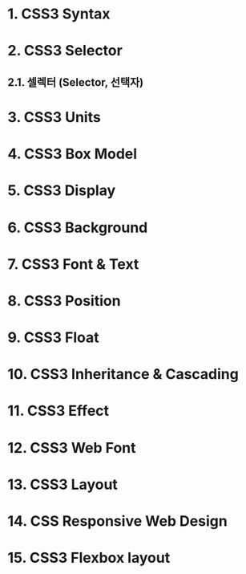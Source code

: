 # 1. CSS3 Syntax

# 2. CSS3 Selector
## 2.1. 셀렉터 (Selector, 선택자)


# 3. CSS3 Units

# 4. CSS3 Box Model

# 5. CSS3 Display

# 6. CSS3 Background

# 7. CSS3 Font & Text

# 8. CSS3 Position

# 9. CSS3 Float

# 10. CSS3 Inheritance & Cascading

# 11. CSS3 Effect

# 12. CSS3 Web Font

# 13. CSS3 Layout

# 14. CSS Responsive Web Design

# 15. CSS3 Flexbox layout






